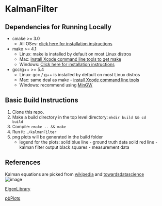 # KalmanFilter

## Dependencies for Running Locally
* cmake >= 3.0
  * All OSes: [click here for installation instructions](https://cmake.org/install/)
* make >= 4.1
  * Linux: make is installed by default on most Linux distros
  * Mac: [install Xcode command line tools to get make](https://developer.apple.com/xcode/features/)
  * Windows: [Click here for installation instructions](http://gnuwin32.sourceforge.net/packages/make.htm)
* gcc/g++ >= 5.4
  * Linux: gcc / g++ is installed by default on most Linux distros
  * Mac: same deal as make - [install Xcode command line tools](https://developer.apple.com/xcode/features/)
  * Windows: recommend using [MinGW](http://www.mingw.org/)

## Basic Build Instructions

1. Clone this repo.
2. Make a build directory in the top level directory: `mkdir build && cd build`
5. Compile: `cmake .. && make`
6. Run it: `./kalmanFilter`
7. png plots will be generated in the build folder
	- legend for the plots: solid blue line - ground truth data
				solid red line  - kalman filter output
				black squares   - measurement data


## References

Kalman equations are picked from [wikipedia](https://en.wikipedia.org/wiki/Kalman_filter) and [towardsdatascience](https://towardsdatascience.com/kalman-filter-an-algorithm-for-making-sense-from-the-insights-of-various-sensors-fused-together-ddf67597f35e)
![image](https://user-images.githubusercontent.com/80982593/134109472-f47cf53d-1a78-4642-b470-261972966174.png)

[EigenLibrary](https://eigen.tuxfamily.org/index.php?title=Main_Page)

[pbPlots](https://github.com/InductiveComputerScience/pbPlots)



